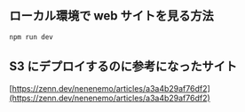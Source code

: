 ## ローカル環境で web サイトを見る方法

```
npm run dev
```

## S3 にデプロイするのに参考になったサイト

[https://zenn.dev/nenenemo/articles/a3a4b29af76df2](https://zenn.dev/nenenemo/articles/a3a4b29af76df2)

